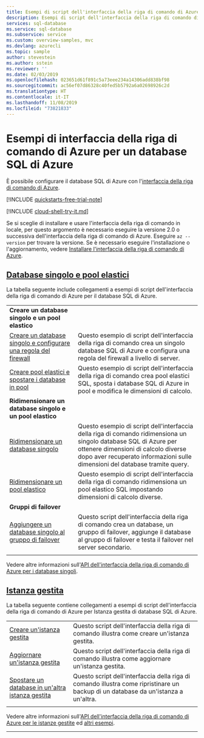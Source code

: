 ```yaml
---
title: Esempi di script dell'interfaccia della riga di comando di Azure
description: Esempi di script dell'interfaccia della riga di comando di Azure per creare e gestire server di database SQL di Azure, pool elastici, database e firewall.
services: sql-database
ms.service: sql-database
ms.subservice: service
ms.custom: overview-samples, mvc
ms.devlang: azurecli
ms.topic: sample
author: stevestein
ms.author: sstein
ms.reviewer: ''
ms.date: 02/03/2019
ms.openlocfilehash: 023651d61f891c5a73eee234a14306add838bf98
ms.sourcegitcommit: ac56ef07d86328c40fed5b5792a6a02698926c2d
ms.translationtype: HT
ms.contentlocale: it-IT
ms.lasthandoff: 11/08/2019
ms.locfileid: "73821833"
---
```

# <a name="azure-cli-samples-for-azure-sql-database"></a>Esempi di interfaccia della riga di comando di Azure per un database SQL di Azure

È possibile configurare il database SQL di Azure con l'<a href="/cli/azure">interfaccia della riga di comando di Azure</a>.

[!INCLUDE [quickstarts-free-trial-note](../../includes/quickstarts-free-trial-note.md)]

[!INCLUDE [cloud-shell-try-it.md](../../includes/cloud-shell-try-it.md)]

Se si sceglie di installare e usare l'interfaccia della riga di comando in locale, per questo argomento è necessario eseguire la versione 2.0 o successiva dell'interfaccia della riga di comando di Azure. Eseguire `az --version` per trovare la versione. Se è necessario eseguire l'installazione o l'aggiornamento, vedere [Installare l'interfaccia della riga di comando di Azure]( /cli/azure/install-azure-cli).

## <a name="single-database--elastic-poolstabsingle-database"></a>[Database singolo e pool elastici](#tab/single-database)

La tabella seguente include collegamenti a esempi di script dell'interfaccia della riga di comando di Azure per il database SQL di Azure.

| |  |
|---|---|
|**Creare un database singolo e un pool elastico**||
| [Creare un database singolo e configurare una regola del firewall](scripts/sql-database-create-and-configure-database-cli.md?toc=%2fcli%2fazure%2ftoc.json) | Questo esempio di script dell'interfaccia della riga di comando crea un singolo database SQL di Azure e configura una regola del firewall a livello di server. |
| [Creare pool elastici e spostare i database in pool](scripts/sql-database-move-database-between-pools-cli.md?toc=%2fcli%2fazure%2ftoc.json) | Questo esempio di script dell'interfaccia della riga di comando crea pool elastici SQL, sposta i database SQL di Azure in pool e modifica le dimensioni di calcolo.|
|**Ridimensionare un database singolo e un pool elastico**||
| [Ridimensionare un database singolo](scripts/sql-database-monitor-and-scale-database-cli.md?toc=%2fcli%2fazure%2ftoc.json) | Questo esempio di script dell'interfaccia della riga di comando ridimensiona un singolo database SQL di Azure per ottenere dimensioni di calcolo diverse dopo aver recuperato informazioni sulle dimensioni del database tramite query. |
| [Ridimensionare un pool elastico](scripts/sql-database-scale-pool-cli.md?toc=%2fcli%2fazure%2ftoc.json) | Questo esempio di script dell'interfaccia della riga di comando ridimensiona un pool elastico SQL impostando dimensioni di calcolo diverse.  |
|**Gruppi di failover**||
| [Aggiungere un database singolo al gruppo di failover](scripts/sql-database-add-single-db-to-failover-group-cli.md?toc=%2fcli%2fazure%2ftoc.json)| Questo script dell'interfaccia della riga di comando crea un database, un gruppo di failover, aggiunge il database al gruppo di failover e testa il failover nel server secondario.|
|||

Vedere altre informazioni sull'[API dell'interfaccia della riga di comando di Azure per i database singoli](sql-database-single-databases-manage.md#azure-cli-manage-sql-database-servers-and-single-databases).

## <a name="managed-instancetabmanaged-instance"></a>[Istanza gestita](#tab/managed-instance)

La tabella seguente contiene collegamenti a esempi di script dell'interfaccia della riga di comando di Azure per Istanza gestita di database SQL di Azure.

| |  |
|---|---|
| [Creare un'istanza gestita](https://blogs.msdn.microsoft.com/sqlserverstorageengine/20../../create-azure-sql-managed-instance-using-azure-cli/) | Questo script dell'interfaccia della riga di comando illustra come creare un'istanza gestita. |
| [Aggiornare un'istanza gestita](https://blogs.msdn.microsoft.com/sqlserverstorageengine/20../../modify-azure-sql-database-managed-instance-using-azure-cli/) | Questo script dell'interfaccia della riga di comando illustra come aggiornare un'istanza gestita. |
| [Spostare un database in un'altra istanza gestita](https://blogs.msdn.microsoft.com/sqlserverstorageengine/20../../cross-instance-point-in-time-restore-in-azure-sql-database-managed-instance/) | Questo script dell'interfaccia della riga di comando illustra come ripristinare un backup di un database da un'istanza a un'altra. |
|||

Vedere altre informazioni sull'[API dell'interfaccia della riga di comando di Azure per le istanze gestite](sql-database-managed-instance-create-manage.md#azure-cli-create-and-manage-managed-instances) ed [altri esempi](https://medium.com/azure-sqldb-managed-instance/working-with-sql-managed-instance-using-azure-cli-611795fe0b44).

---
